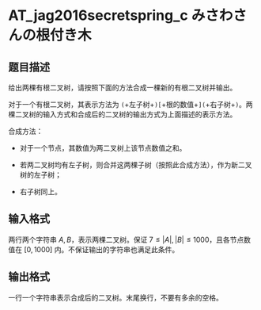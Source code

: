 # AT_jag2016secretspring_c みさわさんの根付き木

## 题目描述

给出两棵有根二叉树，请按照下面的方法合成一棵新的有根二叉树并输出。

对于一个有根二叉树，其表示方法为 `(`+左子树+`)[`+根的数值+`](`+右子树+`)`。两棵二叉树的输入方式和合成后的二叉树的输出方式为上面描述的表示方法。

合成方法：

- 对于一个节点，其数值为两二叉树上该节点数值之和。
- 若两二叉树均有左子树，则合并这两棵子树（按照此合成方法），作为新二叉树的左子树；
- 右子树同上。

## 输入格式

两行两个字符串 $A,B$，表示两棵二叉树。保证 $7\le |A|,|B|\le 1000$，且各节点数值在 $[0,1000]$ 内。不保证输出的字符串也满足此条件。

## 输出格式

一行一个字符串表示合成后的二叉树。末尾换行，不要有多余的空格。